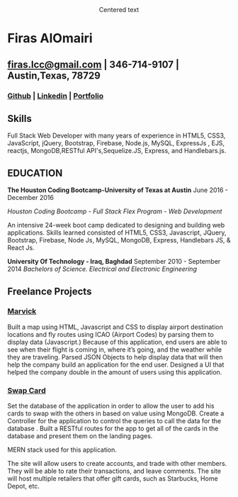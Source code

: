 <center>Centered text</center>

# Firas AlOmairi
## firas.lcc@gmail.com | 346-714-9107 | Austin,Texas, 78729
### [Github](https://github.com/firas1fadhel) | [Linkedin](https://www.linkedin.com/in/firas-alomairi-b8ba5784/) | [Portfolio](https://firas1fadhel.github.io/Portfolio/)

## Skills
Full Stack Web Developer with many years of experience in HTML5, CSS3, JavaScript, jQuery, Bootstrap, Firebase, Node.js, MySQL, ExpressJs , EJS, reactjs, MongoDB,RESTful API's,Sequelize.JS, Express, and Handlebars.js.

## EDUCATION
<b>The Houston Coding Bootcamp-University of Texas at Austin</b> June 2016 - December 2016

<i>Houston Coding Bootcamp - Full Stack Flex Program - Web Development</i>

An intensive 24-week boot camp dedicated to designing and building web applications. Skills learned consisted of HTML5, CSS3, Javascript, JQuery, Bootstrap, Firebase, Node Js, MySQL, MongoDB, Express, Handlebars JS, & React Js. 

<b>University Of Technology - Iraq, Baghdad</b> September 2010 - September 2014
<i>Bachelors of Science. Electrical and Electronic Engineering</i>

## Freelance Projects
### [Marvick](https://github.com/firas1fadhel/Mavrick-Project)
Built a map using HTML, Javascript and CSS to display airport destination locations and
fly routes using ICAO (Airport Codes) by parsing them to display data (Javascript.)
Because of this application, end users are able to see when their flight is coming in,
where it’s going, and the weather while they are traveling.
 Parsed JSON Objects to help display data that will then help the company build an
application for the end user.
Designed a UI that helped the company double in the amount of users using this
application.

### [Swap Card](https://github.com/Sagabootcamp/SwapCard)
Set the database of the application in order to allow the user to add his cards to swap with the others in based on value using MongoDB.
Create a Controller for the application to control the queries to call the data for the database .
Built a RESTful routes for the app to get all of the cards in the database and present them on the landing pages.

MERN stack used for this application.

The site will allow users to create accounts, and trade with other members. They will be able to rate their transactions, and leave comments. The site will host multiple retailers that offer gift cards, such as Starbucks, Home Depot, etc.
